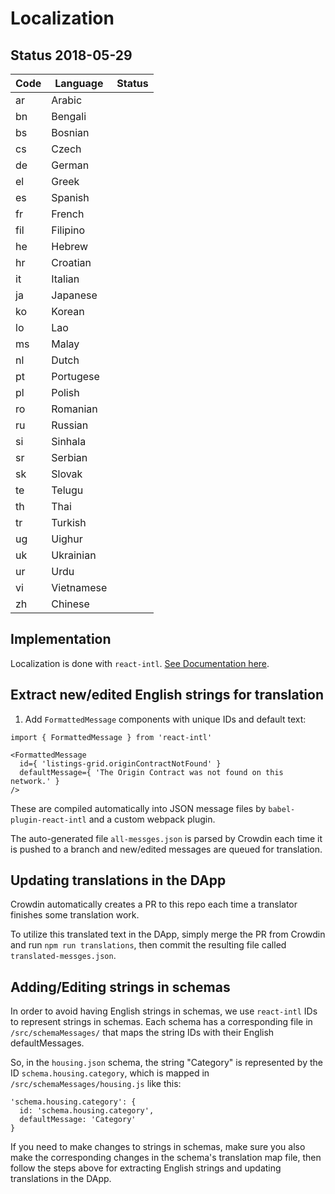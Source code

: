 # Localization

## Status 2018-05-29

| Code | Language | Status |
| ---- | -------- | ------ |
| ar |  Arabic |   |
| bn | Bengali |   |
| bs | Bosnian |   |
| cs | Czech |   |
| de | German  |   |
| el | Greek |   |
| es | Spanish |   |
| fr | French |   |
| fil | Filipino |   |
| he | Hebrew |   |
| hr | Croatian |   |
| it | Italian |   |
| ja | Japanese |   |
| ko | Korean |   |
| lo | Lao |   |
| ms | Malay |   |
| nl | Dutch |   |
| pt | Portugese |   |
| pl | Polish |   |
| ro | Romanian |   |
| ru | Russian |   |
| si | Sinhala |   |
| sr | Serbian |   |
| sk | Slovak |   |
| te | Telugu |   |
| th | Thai |   |
| tr | Turkish |   |
| ug | Uighur |   |
| uk | Ukrainian |   |
| ur | Urdu |   |
| vi | Vietnamese |   |
| zh | Chinese |   |

## Implementation

Localization is done with `react-intl`. [See Documentation here](https://github.com/yahoo/react-intl/wiki).

## Extract new/edited English strings for translation

1) Add `FormattedMessage` components with unique IDs and default text:

```
import { FormattedMessage } from 'react-intl'

<FormattedMessage
  id={ 'listings-grid.originContractNotFound' }
  defaultMessage={ 'The Origin Contract was not found on this network.' }
/>
```
These are compiled automatically into JSON message files by `babel-plugin-react-intl` and a custom webpack plugin.

The auto-generated file `all-messges.json` is parsed by Crowdin each time it is pushed to a branch and new/edited messages are queued for translation.

## Updating translations in the DApp

Crowdin automatically creates a PR to this repo each time a translator finishes some translation work. 

To utilize this translated text in the DApp, simply merge the PR from Crowdin and run `npm run translations`, then commit the resulting file called `translated-messges.json`.

## Adding/Editing strings in schemas

In order to avoid having English strings in schemas, we use `react-intl` IDs to represent strings in schemas. Each schema has a corresponding file in `/src/schemaMessages/` that maps the string IDs with their English defaultMessages.

So, in the `housing.json` schema, the string "Category" is represented by the ID `schema.housing.category`, which is mapped in `/src/schemaMessages/housing.js` like this:
```
'schema.housing.category': {
  id: 'schema.housing.category',
  defaultMessage: 'Category'
}
```

If you need to make changes to strings in schemas, make sure you also make the corresponding changes in the schema's translation map file, then follow the steps above for extracting English strings and updating translations in the DApp.

